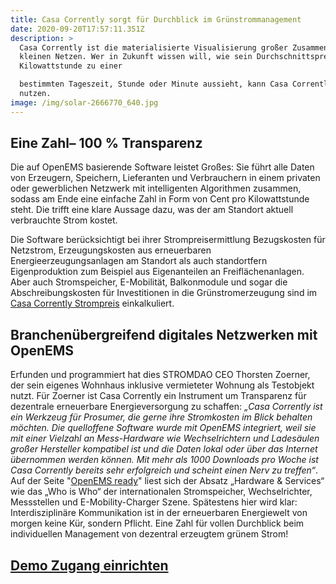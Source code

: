 ```yaml
---
title: Casa Corrently sorgt für Durchblick im Grünstrommanagement
date: 2020-09-20T17:57:11.351Z
description: >
  Casa Corrently ist die materialisierte Visualisierung großer Zusammenhänge in
  kleinen Netzen. Wer in Zukunft wissen will, wie sein Durchschnittspreis pro
  Kilowattstunde zu einer

  bestimmten Tageszeit, Stunde oder Minute aussieht, kann Casa Corrently
  nutzen. 
image: /img/solar-2666770_640.jpg
---
```

## Eine Zahl– 100 % Transparenz  

Die auf OpenEMS basierende Software leistet Großes: Sie führt alle Daten von Erzeugern, Speichern, Lieferanten und Verbrauchern in einem privaten oder gewerblichen Netzwerk mit intelligenten Algorithmen zusammen, sodass am Ende eine einfache Zahl in Form von Cent pro Kilowattstunde steht. Die trifft eine klare Aussage dazu, was der am Standort aktuell verbrauchte Strom kostet. 

Die Software berücksichtigt bei ihrer Strompreisermittlung Bezugskosten für Netzstrom, Erzeugungskosten aus erneuerbaren Energieerzeugungsanlagen am Standort als auch standortfern Eigenproduktion zum Beispiel aus Eigenanteilen an Freiflächenanlagen. Aber auch Stromspeicher, E-Mobilität, Balkonmodule und sogar die Abschreibungskosten für Investitionen in die Grünstromerzeugung sind im [Casa Corrently Strompreis](https://corrently.blog/img/community_strompreis_ipfs.png) einkalkuliert.  

## Branchenübergreifend digitales Netzwerken mit OpenEMS  

Erfunden und programmiert hat dies STROMDAO CEO Thorsten Zoerner, der sein eigenes Wohnhaus inklusive vermieteter Wohnung als Testobjekt nutzt. Für Zoerner ist Casa Corrently ein Instrument um Transparenz für dezentrale erneuerbare Energieversorgung zu schaffen: _„Casa Corrently ist ein Werkzeug für Prosumer, die gerne ihre Stromkosten im Blick behalten möchten. Die quelloffene Software wurde mit OpenEMS integriert, weil sie mit einer Vielzahl an Mess-Hardware wie Wechselrichtern und Ladesäulen großer Hersteller kompatibel ist und die Daten lokal oder über das Internet übernommen werden können. Mit mehr als 1000 Downloads pro Woche ist Casa Corrently bereits sehr erfolgreich und scheint einen Nerv zu treffen“_. Auf der Seite "[OpenEMS ready](https://openems.io/openems-ready/)" liest sich der Absatz „Hardware & Services“ wie das „Who is Who“ der internationalen Stromspeicher, Wechselrichter, Messstellen und E-Mobility-Charger Szene. Spätestens hier wird klar: Interdisziplinäre Kommunikation ist in der erneuerbaren Energiewelt von morgen keine Kür, sondern Pflicht. Eine Zahl für vollen Durchblick beim individuellen Management von dezentral erzeugtem grünem Strom!

## [Demo Zugang einrichten](https://www.stromdao.de/casa)
